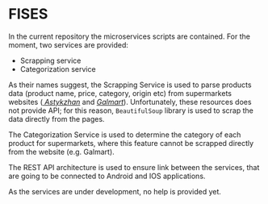 # FISES

In the current repository the microservices scripts are contained. 
For the moment, two services are provided:
* Scrapping service
* Categorization service

As their names suggest, the Scrapping Service is used to parse products data (product name, price, category, origin etc) from supermarkets websites ([ _Astykzhan_](https://astykzhan.kz/?city=1) and [_Galmart_](https://galmart.kz/)). Unfortunately, these resources does not provide API; for this reason, `BeautifulSoup` library is used to scrap the data directly from the pages. 

The Categorization Service is used to determine the category of each product for supermarkets, where this feature cannot be scrapped directly from the website (e.g. Galmart).

The REST API architecture is used to ensure link between the services, that are going to be connected to Android and IOS applications.

As the services are under development, no help is provided yet.
